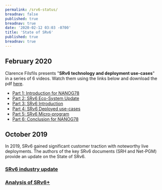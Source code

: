 ```yaml
---
permalink: /srv6-status/
breadnav: false
published: true
breadnav: true
date: '2020-02-12 03:03 -0700'
title: 'State of SRv6'
published: true
breadnav: true
---
```


## February 2020

Clarence Filsfils presents "**SRv6 technology and deployment use-cases**" in a series of 6 videos. Watch them using the links below and download the pdf [here](</images/20200212-SRv6-Technology-and-Use-cases.pdf>).

* [Part 1: Introduction for NANOG78](</20200212-srv6-status/srv6-technology-and-use-cases-part1>)
* [Part 2: SRv6 Eco-System Update](</20200212-srv6-status/srv6-technology-and-use-cases-part2>)
* [Part 3: SRv6 Introduction](</20200212-srv6-status/srv6-technology-and-use-cases-part3>)
* [Part 4: SRv6 Deployed use-cases](</20200212-srv6-status/srv6-technology-and-use-cases-part4>)
* [Part 5: SRv6 Micro-program](</20200212-srv6-status/srv6-technology-and-use-cases-part5>)
* [Part 6: Conclusion for NANOG78](</20200212-srv6-status/srv6-technology-and-use-cases-part6>)

## October 2019

In 2019, SRv6 gained significant customer traction with noteworthy live deployments. The authors of the key SRv6 documents (SRH and Net-PGM) provide an update on the State of SRv6.

### [SRv6 industry update](</images/20191029-01-State-of-SRv6-October-2019.pdf>)

### [Analysis of SRv6+](</images/20191029-02-Update-on-SRv6-standardization-activities.pdf>)
